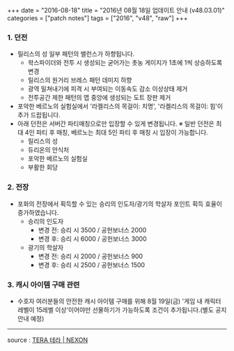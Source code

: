 +++
date = "2016-08-18"
title = "2016년 08월 18일 업데이트 안내 (v48.03.01)"
categories = ["patch notes"]
tags = ["2016", "v48", "raw"]
+++

### 1. 던전
- 릴리스의 성 일부 패턴의 밸런스가 하향됩니다.
  - 왁스파이더와 전투 시 생성되는 굳어가는 촛농 게이지가 1초에 1씩 상승하도록 변경 
  - 릴리스의 원거리 브레스 패턴 데미지 하향
  - 광역 밀쳐내기에 피격 시 부여되는 이동속도 감소 이상상태 제거 
  - 전투공간 제한 패턴의 맵 중앙에 생성되는 도트 장판 제거 
- 포악한 베르노의 실험실에서 '라켈리스의 목걸이: 치명', '라켈리스의 목걸이: 힘'이 추가 드랍됩니다.
- 아래 던전은 서버간 파티매칭으로만 입장할 수 있게 변경됩니다.
※ 일반 던전은 최대 4인 파티 후 매칭, 베르노는 최대 5인 파티 후 매칭 시 입장이 가능합니다.
  - 릴리스의 성
  - 듀리온의 안식처
  - 포악한 베르노의 실험실
  - 부활한 회당

### 2. 전장
- 포화의 전장에서 획득할 수 있는 승리의 인도자/광기의 학살자 포인트 획득 효율이 증가하였습니다.
  - 승리의 인도자
    - 변경 전: 승리 시 3500 / 공헌보너스 2000
    - 변경 후: 승리 시 6000 / 공헌보너스 3000
  - 광기의 학살자
    - 변경 전: 승리 시 2000 / 공헌보너스 900
    - 변경 후: 승리 시 2500 / 공헌보너스 1500

### 3. 캐시 아이템 구매 관련
- 수호자 여러분들의 안전한 캐시 아이템 구매를 위해 8월 19일(금) '게임 내 캐릭터 레벨이 15레벨 이상'이어야만 선물하기가 가능하도록 조건이 추가됩니다.(별도 공지 안내 예정) 

----

source : [TERA 테라 | NEXON](http://tera.nexon.com/news/update/view.aspx?n4articlesn=)
